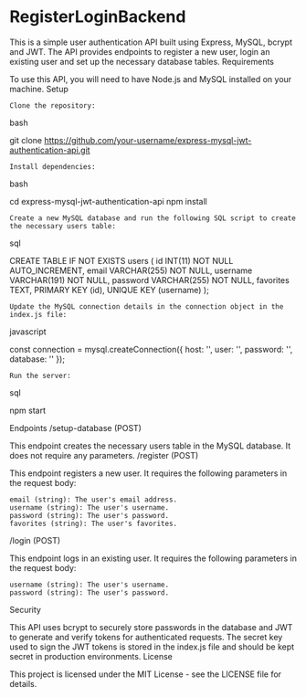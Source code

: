 # RegisterLoginBackend
This is a simple user authentication API built using Express, MySQL, bcrypt and JWT. The API provides endpoints to register a new user, login an existing user and set up the necessary database tables.
Requirements

To use this API, you will need to have Node.js and MySQL installed on your machine.
Setup

    Clone the repository:

bash

git clone https://github.com/your-username/express-mysql-jwt-authentication-api.git

    Install dependencies:

bash

cd express-mysql-jwt-authentication-api
npm install

    Create a new MySQL database and run the following SQL script to create the necessary users table:

sql

CREATE TABLE IF NOT EXISTS users (
    id INT(11) NOT NULL AUTO_INCREMENT,
    email VARCHAR(255) NOT NULL,
    username VARCHAR(191) NOT NULL,
    password VARCHAR(255) NOT NULL,
    favorites TEXT,
    PRIMARY KEY (id),
    UNIQUE KEY (username)
);

    Update the MySQL connection details in the connection object in the index.js file:

javascript

const connection  = mysql.createConnection({
    host: '<your-mysql-host>',
    user: '<your-mysql-username>',
    password: '<your-mysql-password>',
    database: '<your-mysql-database>'
});

    Run the server:

sql

npm start

Endpoints
/setup-database (POST)

This endpoint creates the necessary users table in the MySQL database. It does not require any parameters.
/register (POST)

This endpoint registers a new user. It requires the following parameters in the request body:

    email (string): The user's email address.
    username (string): The user's username.
    password (string): The user's password.
    favorites (string): The user's favorites.

/login (POST)

This endpoint logs in an existing user. It requires the following parameters in the request body:

    username (string): The user's username.
    password (string): The user's password.

Security

This API uses bcrypt to securely store passwords in the database and JWT to generate and verify tokens for authenticated requests. The secret key used to sign the JWT tokens is stored in the index.js file and should be kept secret in production environments.
License

This project is licensed under the MIT License - see the LICENSE file for details.
